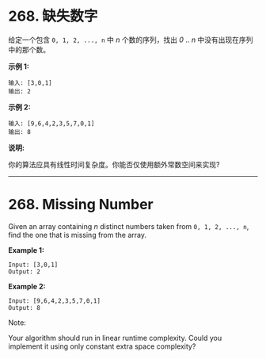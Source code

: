 # 268. 缺失数字

给定一个包含 `0, 1, 2, ..., n` 中 *n* 个数的序列，找出 *0* .. *n* 中没有出现在序列中的那个数。

**示例 1:**

```()
输入: [3,0,1]
输出: 2
```

**示例 2:**

```()
输入: [9,6,4,2,3,5,7,0,1]
输出: 8
```

**说明:**

你的算法应具有线性时间复杂度。你能否仅使用额外常数空间来实现?

***

# 268. Missing Number

Given an array containing *n* distinct numbers taken from `0, 1, 2, ..., n`, find the one that is missing from the array.

**Example 1:**

```()
Input: [3,0,1]
Output: 2
```

**Example 2:**

```()
Input: [9,6,4,2,3,5,7,0,1]
Output: 8
```

Note:

Your algorithm should run in linear runtime complexity. Could you implement it using only constant extra space complexity?
